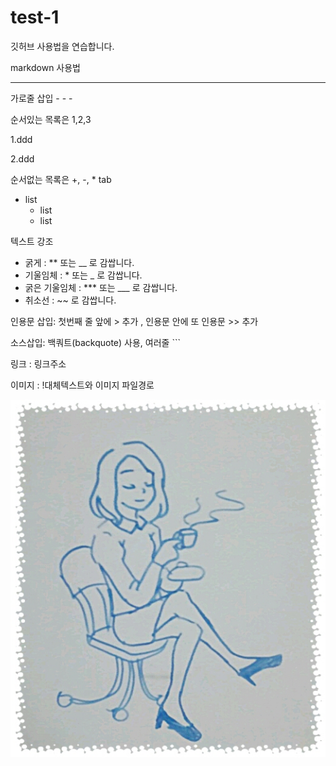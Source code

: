 # test-1
깃허브 사용법을 연습합니다.

markdown 사용법
- - -
가로줄 삽입 - - -

순서있는 목록은 1,2,3

1.ddd

2.ddd

순서없는 목록은 +, -, *  tab
- list
  - list
  - list

텍스트 강조

- 굵게 : ** 또는 __ 로 감쌉니다.
- 기울임체 : * 또는 _ 로 감쌉니다.
- 굵은 기울임체 : *** 또는 ___ 로 감쌉니다.
- 취소선 : ~~ 로 감쌉니다.

인용문 삽입:
첫번째 줄 앞에 > 추가 , 인용문 안에 또 인용문 >> 추가

소스삽입:
백쿼트(backquote) 사용, 여러줄 ``` 

링크 : 링크주소

이미지 : !대체텍스트와 이미지 파일경로

![커피와나](./images/여유.jpg)



